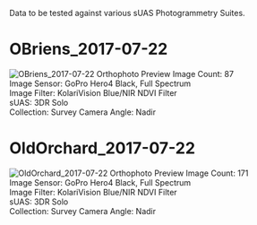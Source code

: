 Data to be tested against various sUAS Photogrammetry Suites.  

# OBriens_2017-07-22
![OBriens_2017-07-22 Orthophoto Preview](/datasets/OBriens_2017-07-22.png?raw=true) 
Image Count: 87  
Image Sensor: GoPro Hero4 Black, Full Spectrum  
Image Filter: KolariVision Blue/NIR NDVI Filter  
sUAS: 3DR Solo  
Collection: Survey
Camera Angle: Nadir
#
# OldOrchard_2017-07-22
![OldOrchard_2017-07-22 Orthophoto Preview](/datasets/OldOrchard_2017-07-22.png?raw=true) 
Image Count: 171  
Image Sensor: GoPro Hero4 Black, Full Spectrum  
Image Filter: KolariVision Blue/NIR NDVI Filter  
sUAS: 3DR Solo  
Collection: Survey
Camera Angle: Nadir
